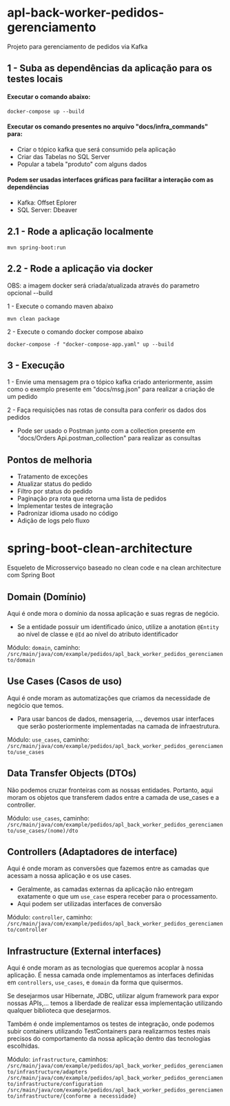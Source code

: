 # apl-back-worker-pedidos-gerenciamento
Projeto para gerenciamento de pedidos via Kafka

## 1 - Suba as dependências da aplicação para os testes locais

#### Executar o comando abaixo:
```
docker-compose up --build
```
#### Executar os comando presentes no arquivo "docs/infra_commands" para:
- Criar o tópico kafka que será consumido pela aplicação
- Criar das Tabelas no SQL Server
- Popular a tabela "produto" com alguns dados

#### Podem ser usadas interfaces gráficas para facilitar a interação com as dependências
- Kafka: Offset Eplorer
- SQL Server: Dbeaver

## 2.1 - Rode a aplicação localmente

```
mvn spring-boot:run
```

## 2.2 - Rode a aplicação via docker

OBS: a imagem docker será criada/atualizada através do parametro opcional --build

1 -  Execute o comando maven abaixo
```
mvn clean package
```
2 -  Execute o comando docker compose abaixo
```
docker-compose -f "docker-compose-app.yaml" up --build  
```

## 3 - Execução

1 - Envie uma mensagem pra o tópico kafka criado anteriormente, assim como o exemplo presente em "docs/msg.json" para realizar a criação de um pedido

2 - Faça requisições nas rotas de consulta para conferir os dados dos pedidos
- Pode ser usado o Postman junto com a collection presente em "docs/Orders Api.postman_collection" para realizar as consultas

## Pontos de melhoria
- Tratamento de exceções
- Atualizar status do pedido
- Filtro por status do pedido
- Paginação pra rota que retorna uma lista de pedidos
- Implementar testes de integração
- Padronizar idioma usado no código
- Adição de logs pelo fluxo

# spring-boot-clean-architecture

Esqueleto de Microsserviço baseado no clean code e na clean architecture com Spring Boot

## Domain (Domínio)
Aqui é onde mora o domínio da nossa aplicação e suas regras de negócio.

* Se a entidade possuir um identificado único, utilize a anotation `@Entity` ao nível de classe e `@Id` ao nível do atributo identificador

Módulo: `domain`, caminho: `/src/main/java/com/example/pedidos/apl_back_worker_pedidos_gerenciamento/domain`

## Use Cases (Casos de uso)
Aqui é onde moram as automatizações que criamos da necessidade de negócio que temos.

* Para usar bancos de dados, mensageria, ..., devemos usar interfaces que serão posteriormente implementadas na camada de infraestrutura.

Módulo: `use_cases`, caminho: `/src/main/java/com/example/pedidos/apl_back_worker_pedidos_gerenciamento/use_cases`

## Data Transfer Objects (DTOs)
Não podemos cruzar fronteiras com as nossas entidades. Portanto, aqui moram os objetos que transferem dados entre a camada de use_cases e a controller.

Módulo: `use_cases`, caminho: `/src/main/java/com/example/pedidos/apl_back_worker_pedidos_gerenciamento/use_cases/(nome)/dto`

## Controllers (Adaptadores de interface)
Aqui é onde moram as conversões que fazemos entre as camadas que acessam a nossa aplicação e os use cases.
* Geralmente, as camadas externas da aplicação não entregam exatamente o que um `use_case` espera receber para o processamento.
* Aqui podem ser utilizadas interfaces de conversão

Módulo: `controller`, caminho: `/src/main/java/com/example/pedidos/apl_back_worker_pedidos_gerenciamento/controller`

## Infrastructure (External interfaces)
Aqui é onde moram as as tecnologias que queremos acoplar à nossa aplicação.
É nessa camada onde implementamos as interfaces definidas em `controllers`, `use_cases`, e `domain` da forma que quisermos.

Se desejarmos usar Hibernate, JDBC, utilizar algum framework para expor nossas APIs,... temos a liberdade de realizar essa implementação utilizando qualquer biblioteca que desejarmos.

Também é onde implementamos os testes de integração, onde podemos subir containers utilizando TestContainers para realizarmos testes mais precisos do comportamento da nossa aplicação dentro das tecnologias escolhidas.

Módulo: `infrastructure`, caminhos:
`/src/main/java/com/example/pedidos/apl_back_worker_pedidos_gerenciamento/infrastructure/adapters`
`/src/main/java/com/example/pedidos/apl_back_worker_pedidos_gerenciamento/infrastructure/configuration`
`/src/main/java/com/example/pedidos/apl_back_worker_pedidos_gerenciamento/infrastructure/{conforme a necessidade}`

